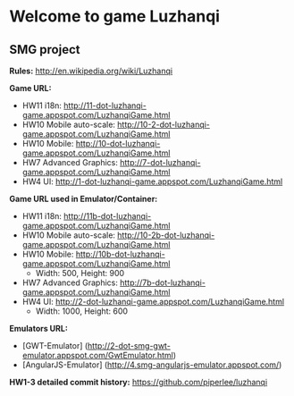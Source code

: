 Welcome to game Luzhanqi
========
SMG project
--------

**Rules:** http://en.wikipedia.org/wiki/Luzhanqi

**Game URL:** 

- HW11 i18n: http://11-dot-luzhanqi-game.appspot.com/LuzhanqiGame.html
- HW10 Mobile auto-scale: http://10-2-dot-luzhanqi-game.appspot.com/LuzhanqiGame.html
- HW10 Mobile: http://10-dot-luzhanqi-game.appspot.com/LuzhanqiGame.html
- HW7 Advanced Graphics: http://7-dot-luzhanqi-game.appspot.com/LuzhanqiGame.html
- HW4 UI: http://1-dot-luzhanqi-game.appspot.com/LuzhanqiGame.html

**Game URL used in Emulator/Container:**

- HW11 i18n: http://11b-dot-luzhanqi-game.appspot.com/LuzhanqiGame.html
- HW10 Mobile auto-scale: http://10-2b-dot-luzhanqi-game.appspot.com/LuzhanqiGame.html
- HW10 Mobile: http://10b-dot-luzhanqi-game.appspot.com/LuzhanqiGame.html
  - Width: 500, Height: 900
- HW7 Advanced Graphics: http://7b-dot-luzhanqi-game.appspot.com/LuzhanqiGame.html
- HW4 UI: http://2-dot-luzhanqi-game.appspot.com/LuzhanqiGame.html
  - Width: 1000, Height: 600

**Emulators URL:**

- [GWT-Emulator] (http://2-dot-smg-gwt-emulator.appspot.com/GwtEmulator.html)
- [AngularJS-Emulator] (http://4.smg-angularjs-emulator.appspot.com/)

**HW1-3 detailed commit history:** https://github.com/piperlee/luzhanqi

